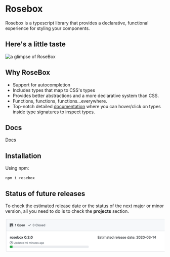 # Rosebox

Rosebox is a typescript library that provides a declarative, functional experience for styling your components.

## Here's a little taste

![a glimpse of RoseBox](https://j.gifs.com/WLlLzJ.gif)

## Why RoseBox

- Support for autocompletion
- Includes types that map to CSS's types
- Provides better abstractions and a more declarative system than CSS.
- Functions, functions, functions...everywhere.
- Top-notch detailed [documentation](https://www.rosebox.dev/0.1.4/) where you can hover/click on types inside type signatures to inspect types.

## Docs

[Docs](https://www.rosebox.dev/0.1.4/a)

## Installation

Using npm:

```shell
npm i rosebox
```

## Status of future releases

To check the estimated release date or the status of the next major or minor version, all you need to do is to check the **projects** section.

![Screenshot of the repository's project section](./project-section-github.png?raw=true)
